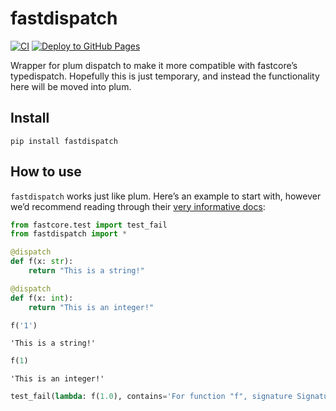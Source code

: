 
# fastdispatch

<!-- WARNING: THIS FILE WAS AUTOGENERATED! DO NOT EDIT! -->

[![CI](https://github.com/fastai/fastdispatch/actions/workflows/test.yaml/badge.svg)](https://github.com/fastai/fastdispatch/actions/workflows/test.yaml)
[![Deploy to GitHub
Pages](https://github.com/fastai/fastdispatch/actions/workflows/deploy.yaml/badge.svg)](https://github.com/fastai/fastdispatch/actions/workflows/deploy.yaml)

Wrapper for plum dispatch to make it more compatible with fastcore’s
typedispatch. Hopefully this is just temporary, and instead the
functionality here will be moved into plum.

## Install

`pip install fastdispatch`

## How to use

`fastdispatch` works just like plum. Here’s an example to start with,
however we’d recommend reading through their [very informative
docs](https://github.com/wesselb/plum):

``` python
from fastcore.test import test_fail
from fastdispatch import *
```

``` python
@dispatch
def f(x: str):
    return "This is a string!"

@dispatch
def f(x: int):
    return "This is an integer!"
```

``` python
f('1')
```

    'This is a string!'

``` python
f(1)
```

    'This is an integer!'

``` python
test_fail(lambda: f(1.0), contains='For function "f", signature Signature(builtins.float) could not be resolved.')
```
